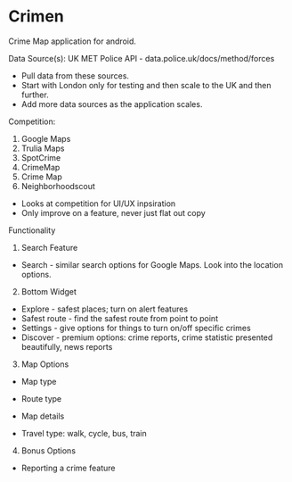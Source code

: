 # Crimen
Crime Map application for android.

Data Source(s):
UK MET Police API - data.police.uk/docs/method/forces

* Pull data from these sources. 
* Start with London only for testing and then scale to the UK and then further.
* Add more data sources as the application scales.

Competition:

1. Google Maps
2. Trulia Maps
3. SpotCrime
4. CrimeMap
5. Crime Map
6. Neighborhoodscout

* Looks at competition for UI/UX inpsiration
* Only improve on a feature, never just flat out copy

Functionality

1. Search Feature

* Search - similar search options for Google Maps. Look into the location options.

2. Bottom Widget 

* Explore - safest places; turn on alert features
* Safest route - find the safest route from point to point
* Settings - give options for things to turn on/off specific crimes
* Discover - premium options: crime reports, crime statistic presented beautifully, news reports

3. Map Options 

* Map type
* Route type
* Map details

* Travel type: walk, cycle, bus, train

4. Bonus Options

* Reporting a crime feature


